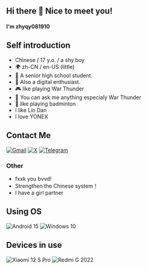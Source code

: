 ## Hi there 👋 Nice to meet you!

#### I'm zhyqy081910

## Self introduction
- Chinese / 17 y.o. / a shy boy
- 🌍 zh-CN / en-US (little) 
- 📖 A senior high school student.
- 📱 Also a digital enthusiast.
- 🎮 like playing War Thunder
- 💬 You can ask me anything especialy War Thunder
- 🏸 like playing badminton
- I like Lin Dan
- I love YONEX

## Contact Me
[![Gmail](https://img.shields.io/badge/Gmail-D14836?logo=gmail&logoColor=white)](mailto:dmdkj0@gmail.com)
[![X](https://img.shields.io/badge/X-%23000000.svg?logo=X&logoColor=white)](https://x.com/zhyqy081910)
[![Telegram](https://img.shields.io/badge/Telegram-2CA5E0?logo=telegram&logoColor=white)](https://t.me/zhyqy081910)


### Other
- fxxk you bvvd!
- Strengthen the Chinese system！
- I have a girl partner

## Using OS
![Android 15](https://img.shields.io/badge/Android%2015-3DDC84?logo=android&logoColor=white)
![Windows 10](https://custom-icon-badges.demolab.com/badge/Windows%2010-0078D6?logo=windows10&logoColor=white)

## Devices in use

![Xiaomi 12 S Pro](https://img.shields.io/badge/Xiaomi%2012%20S%20Pro-ff6900?style=flat-square&logo=xiaomi&logoColor=ffffff)
![Redmi G 2022](https://img.shields.io/badge/Redmi%20G%202022-ff6900?style=flat-square&logo=xiaomi&logoColor=ffffff)
